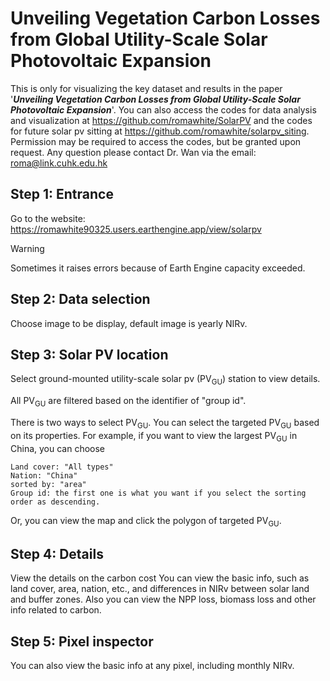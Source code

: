 # Unveiling Vegetation Carbon Losses from Global Utility-Scale Solar Photovoltaic Expansion

This is only for visualizing the key dataset and results in the paper '***Unveiling Vegetation Carbon Losses from Global Utility-Scale Solar Photovoltaic Expansion***'.
You can also access the codes for data analysis and visualization at https://github.com/romawhite/SolarPV and the codes for future solar pv sitting at https://github.com/romawhite/solarpv_siting.
Permission may be required to access the codes, but be granted upon request.
Any question please contact Dr. Wan via the email: roma@link.cuhk.edu.hk


## Step 1: Entrance
Go to the website: https://romawhite90325.users.earthengine.app/view/solarpv
> [!WARNING]
> Sometimes it raises errors because of Earth Engine capacity exceeded.
> 
## Step 2: Data selection
Choose image to be display, default image is yearly NIRv.

## Step 3: Solar PV location
Select ground-mounted utility-scale solar pv (PV<sub>GU</sub>) station to view details.

All PV<sub>GU</sub> are filtered based on the identifier of "group id".

There is two ways to select PV<sub>GU</sub>. You can select the targeted PV<sub>GU</sub> based on its properties. 
For example, if you want to view the largest PV<sub>GU</sub> in China, you can choose
```
Land cover: "All types"
Nation: "China"
sorted by: "area"
Group id: the first one is what you want if you select the sorting order as descending.
```
Or, you can view the map and click the polygon of targeted PV<sub>GU</sub>.

## Step 4: Details
View the details on the carbon cost
You can view the basic info, such as land cover, area, nation, etc., and differences in NIRv between solar land and buffer zones.
Also you can view the NPP loss, biomass loss and other info related to carbon.

## Step 5: Pixel inspector
You can also view the basic info at any pixel, including monthly NIRv.
